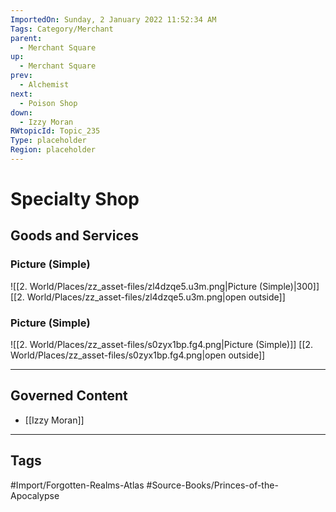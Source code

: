 ```yaml
---
ImportedOn: Sunday, 2 January 2022 11:52:34 AM
Tags: Category/Merchant
parent:
  - Merchant Square
up:
  - Merchant Square
prev:
  - Alchemist
next:
  - Poison Shop
down:
  - Izzy Moran
RWtopicId: Topic_235
Type: placeholder
Region: placeholder
---
```

# Specialty Shop
## Goods and Services
### Picture (Simple)
![[2. World/Places/zz_asset-files/zl4dzqe5.u3m.png|Picture (Simple)|300]]
[[2. World/Places/zz_asset-files/zl4dzqe5.u3m.png|open outside]]

### Picture (Simple)
![[2. World/Places/zz_asset-files/s0zyx1bp.fg4.png|Picture (Simple)]]
[[2. World/Places/zz_asset-files/s0zyx1bp.fg4.png|open outside]]

---
## Governed Content
- [[Izzy Moran]]


---
## Tags
#Import/Forgotten-Realms-Atlas #Source-Books/Princes-of-the-Apocalypse

